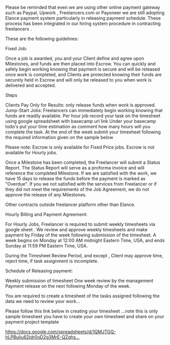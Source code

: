 Please be reminded that even we are using other online payment gateway such as Paypal, Upwork , Freelancers.com or Payoneer we are still adopting Elance payment system particularly in releasing payment schedule. These process has been integrated in our hiring system procedure in contracting freelancers . 

These are the following guidelines:

Fixed Job:

 Once a job is awarded, you and your Client define and agree upon Milestones, and funds are then placed into Escrow. You can quickly and safely begin working knowing that payment is secure and will be released once work is completed, and Clients are protected knowing their funds are securely held in Escrow and will only be released to you when work is delivered and accepted.

Steps

Clients Pay Only for Results: only release funds when work is approved. 
Jump-Start Jobs: Freelancers can immediately begin working knowing that funds are readily available.
Per hour job record your task on the timesheet using google spreadsheet with basecamp url link
Under your basecamp todo's put your time estimation as comment how many hours will you complete the task.
At the end of the week submit your timesheet following the required information given on the sample below

Please note: Escrow is only available for Fixed Price jobs. Escrow is not available for Hourly jobs. 

Once a Milestone has been completed, the Freelancer will submit a Status Report. The Status Report will serve as a proforma invoice and will reference the completed Milestone. If we are satisfied with the work, we have 15 days to release the funds before the payment is marked as "Overdue". If you we not satisfied with the services from Freelancer or if they did not meet the requirements of the Job Agreement, we do not approve the release of any Milestones.

Other contracts outside freelancer platform other than Elance.

Hourly Billing and Payment Agreement:

 For Hourly Jobs, Freelancer is required to submit weekly timesheets via google sheet . We review and approve weekly timesheets and make payment by Friday of the week following submission of the timesheet. A week begins on Monday at 12:00 AM midnight Eastern Time, USA, and ends Sunday at 11:59 PM Eastern Time, USA.

During the Timesheet Review Period, and except , Client may approve time, reject time, if task assignment is incomplete.

Schedule of Releasing payment:

Weekly submission of timesheet 
One week review by the management
Payment release on the next following Monday of the week.

You are required to create a timesheet of the tasks assigned  following the data we need to review your work...

Please follow this link below in creating your timesheet ...note this is only sample timesheet you have to create your own timesheet and share on your payment project template 

https://docs.google.com/spreadsheets/d/1QMJTGQ-hLPBuliu62jdr0oD2g3MrE-QZqhs…
